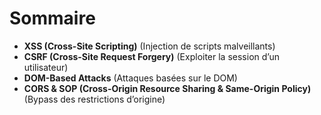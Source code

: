 # Sommaire
- **XSS (Cross-Site Scripting)** (Injection de scripts malveillants)
- **CSRF (Cross-Site Request Forgery)** (Exploiter la session d’un utilisateur)
- **DOM-Based Attacks** (Attaques basées sur le DOM)
- **CORS & SOP (Cross-Origin Resource Sharing & Same-Origin Policy)** (Bypass des restrictions d’origine)